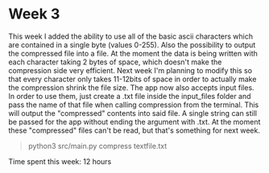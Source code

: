 # Week 3

This week I added the ability to use all of the basic ascii characters which are contained in a single byte (values 0-255). Also the possibility to output the compressed file into a file. At the moment the data is being written with each character taking 2 bytes of space, which doesn't make the compression side very efficient. Next week I'm planning to modify this so that every character only takes 11-12bits of space in order to actually make the compression shrink the file size. The app now also accepts input files. In order to use them, just create a .txt file inside the input_files folder and pass the name of that file when calling compression from the terminal. This will output the "compressed" contents into said file. A single string can still be passed for the app without ending the argument with .txt. At the moment these "compressed" files can't be read, but that's something for next week.

> python3 src/main.py compress textfile.txt

Time spent this week: 12 hours